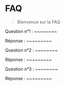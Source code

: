 # FAQ
> Bienvenue sur la FAQ

Question n°1 : ~~~~~~~~

Réponse : ~~~~~~~~~


Question n°2 : ~~~~~~~~

Réponse : ~~~~~~~~~


Question n°3 : ~~~~~~~~

Réponse : ~~~~~~~~~
